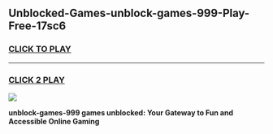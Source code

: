 
## Unblocked-Games-unblock-games-999-Play-Free-17sc6
<h3>
<a href="https://premium76.site?title=unblock-games-999&ref=12A">CLICK TO PLAY</a></h3>
<hr>

<h3>
<a href="https://premium76.site?title=unblock-games-999&ref=12A">CLICK 2 PLAY</a>
  
</h3>

<a href="https://premium76.site?title=unblock-games-999&ref=12A"><img src="https://clearcache.store/games.png"></a>


**unblock-games-999 games unblocked: Your Gateway to Fun and Accessible Online Gaming**
